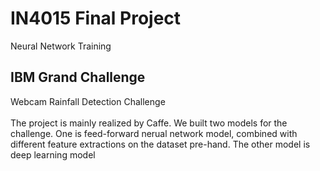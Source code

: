 

IN4015 Final Project
===================================  
Neural Network Training 
  
    
IBM Grand Challenge
-----------------------------------  
  Webcam Rainfall Detection Challenge<br />  
  The project is mainly realized by Caffe. We built two models for the challenge. One is feed-forward nerual network model, 
  combined with different feature extractions on the dataset pre-hand. The other model is deep learning model
    
